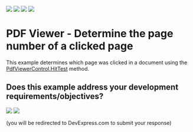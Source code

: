 <!-- default badges list -->
![](https://img.shields.io/endpoint?url=https://codecentral.devexpress.com/api/v1/VersionRange/138145461/18.1.3%2B)
[![](https://img.shields.io/badge/Open_in_DevExpress_Support_Center-FF7200?style=flat-square&logo=DevExpress&logoColor=white)](https://supportcenter.devexpress.com/ticket/details/T830569)
[![](https://img.shields.io/badge/📖_How_to_use_DevExpress_Examples-e9f6fc?style=flat-square)](https://docs.devexpress.com/GeneralInformation/403183)
[![](https://img.shields.io/badge/💬_Leave_Feedback-feecdd?style=flat-square)](#does-this-example-address-your-development-requirementsobjectives)
<!-- default badges end -->
# PDF Viewer - Determine the page number of a clicked page

This example determines which page was clicked in a document using the [PdfViewerControl.HitTest](https://docs.devexpress.com/WPF/DevExpress.Xpf.PdfViewer.PdfViewerControl.HitTest(System.Windows.Point)) method.

<!-- feedback -->
## Does this example address your development requirements/objectives?

[<img src="https://www.devexpress.com/support/examples/i/yes-button.svg"/>](https://www.devexpress.com/support/examples/survey.xml?utm_source=github&utm_campaign=how-to-determine-the-page-number-of-a-clicked-page&~~~was_helpful=yes) [<img src="https://www.devexpress.com/support/examples/i/no-button.svg"/>](https://www.devexpress.com/support/examples/survey.xml?utm_source=github&utm_campaign=how-to-determine-the-page-number-of-a-clicked-page&~~~was_helpful=no)

(you will be redirected to DevExpress.com to submit your response)
<!-- feedback end -->
